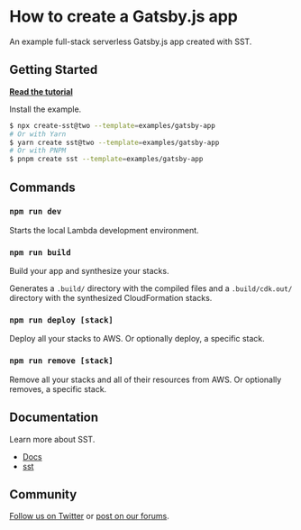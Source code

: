 # How to create a Gatsby.js app

An example full-stack serverless Gatsby.js app created with SST.

## Getting Started

[**Read the tutorial**](https://sst.dev/examples/how-to-create-a-gatsbyjs-app-with-serverless.html)

Install the example.

```bash
$ npx create-sst@two --template=examples/gatsby-app
# Or with Yarn
$ yarn create sst@two --template=examples/gatsby-app
# Or with PNPM
$ pnpm create sst --template=examples/gatsby-app
```

## Commands

### `npm run dev`

Starts the local Lambda development environment.

### `npm run build`

Build your app and synthesize your stacks.

Generates a `.build/` directory with the compiled files and a `.build/cdk.out/` directory with the synthesized CloudFormation stacks.

### `npm run deploy [stack]`

Deploy all your stacks to AWS. Or optionally deploy, a specific stack.

### `npm run remove [stack]`

Remove all your stacks and all of their resources from AWS. Or optionally removes, a specific stack.

## Documentation

Learn more about SST.

- [Docs](https://docs.sst.dev)
- [sst](https://docs.sst.dev/packages/sst)

## Community

[Follow us on Twitter](https://twitter.com/sst_dev) or [post on our forums](https://discourse.sst.dev).
